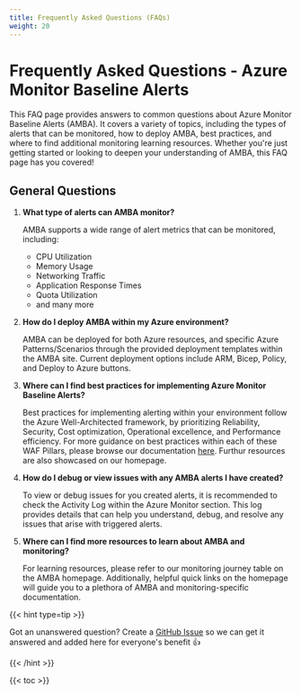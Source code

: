 ```yaml
---
title: Frequently Asked Questions (FAQs)
weight: 20
---
```

# Frequently Asked Questions - Azure Monitor Baseline Alerts

This FAQ page provides answers to common questions about Azure Monitor Baseline Alerts (AMBA). It covers a variety of topics, including the types of alerts that can be monitored, how to deploy AMBA, best practices, and where to find additional monitoring learning resources. Whether you're just getting started or looking to deepen your understanding of AMBA, this FAQ page has you covered!

## General Questions

1. **What type of alerts can AMBA monitor?**

   AMBA supports a wide range of alert metrics that can be monitored, including:
   - CPU Utilization
   - Memory Usage
   - Networking Traffic
   - Application Response Times
   - Quota Utilization
   - and many more

2. **How do I deploy AMBA within my Azure environment?**
   
    AMBA can be deployed for both Azure resources, and specific Azure Patterns/Scenarios through the provided deployment templates within the AMBA site. Current deployment options include ARM, Bicep, Policy, and Deploy to Azure buttons.

3. **Where can I find best practices for implementing Azure Monitor Baseline Alerts?**
   
    Best practices for implementing alerting within your environment follow the Azure Well-Architected framework, by prioritizing Reliability, Security, Cost optimization, Operational excellence, and Performance efficiency. For more guidance on best practices within each of these WAF Pillars, please browse our documentation [here](https://learn.microsoft.com/en-us/azure/azure-monitor/best-practices-alerts). Furthur resources are also showcased on our homepage.

4. **How do I debug or view issues with any AMBA alerts I have created?**
   
   To view or debug issues for you created alerts, it is recommended to check the Activity Log within the Azure Monitor section. This log provides details that can help you understand, debug, and resolve any issues that arise with triggered alerts.

5. **Where can I find more resources to learn about AMBA and monitoring?**
    
   For learning resources, please refer to our monitoring journey table on the AMBA homepage. Additionally, helpful quick links on the homepage will guide you to a plethora of AMBA and monitoring-specific documentation.
   
{{< hint type=tip >}}

Got an unanswered question? Create a [GitHub Issue](https://github.com/Azure/azure-monitor-baseline-alerts/issues) so we can get it answered and added here for everyone's benefit 👍

{{< /hint >}}

{{< toc >}}
